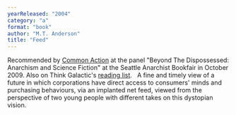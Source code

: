 ```yaml
---
yearReleased: "2004"
category: "a"
format: "book"
author: "M.T. Anderson"
title: "Feed"
---
```

Recommended by <a href="http://nwsfsnews.blogspot.com/2009/10/i-wanna-read-sf-anarchy.html"> Common Action</a> at the panel "Beyond The Dispossessed: Anarchism and Science  Fiction" at the Seattle Anarchist Bookfair in October 2009. Also on Think  Galactic's <a href="http://thinkgalactic.org/reading-lists/by-author/">reading  list</a>.
 
A  fine and timely view of a future in which corporations have direct access to  consumers' minds and purchasing behaviours, via an implanted net feed, viewed  from the perspective of two young people with different takes on this dystopian  vision.
 